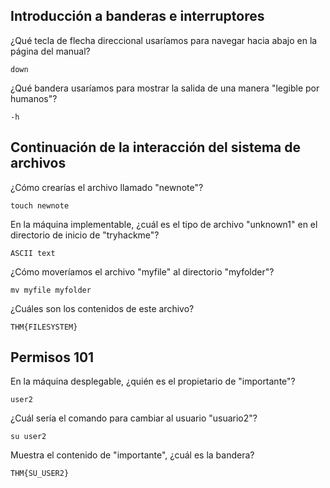 ## Introducción a banderas e interruptores


¿Qué tecla de flecha direccional usaríamos para navegar hacia abajo en la página del manual?

    down

¿Qué bandera usaríamos para mostrar la salida de una manera "legible por humanos"?

    -h

## Continuación de la interacción del sistema de archivos


¿Cómo crearías el archivo llamado "newnote"?

    touch newnote

En la máquina implementable, ¿cuál es el tipo de archivo "unknown1" en el directorio de inicio de "tryhackme"?

    ASCII text

¿Cómo moveríamos el archivo "myfile" al directorio "myfolder"? 

    mv myfile myfolder

¿Cuáles son los contenidos de este archivo?

    THM{FILESYSTEM}

## Permisos 101

En la máquina desplegable, ¿quién es el propietario de "importante"?

    user2

¿Cuál sería el comando para cambiar al usuario "usuario2"?

    su user2

Muestra el contenido de "importante", ¿cuál es la bandera?

    THM{SU_USER2}




